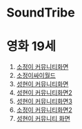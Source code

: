 # SoundTribe
<!doctype html>
<html>
  <head>
    <title>SOUNDTRIBE</title>
    <meta charset="utf-8">
  </head>
  <body>
    <h1>영화 19세 </h1>
    <ol>
      <li><a href="soundtribe_Sojung.html"> 소정이 커뮤니티화면 </a></li>
      <li><a href="cyworld.html"> 소정이싸이월드 </a></li>
      <li><a href="soundtribe_sh.html"> 성현이 커뮤니티화면 </a></li>
      <li><a href="soundtribe_sh_scd_2.html"> 성현이 커뮤니티화면2 </a></li>
      <li><a href="soundtribe_sh_scd_2.html"> 성현이 커뮤니티화면3 </a></li>
      <li><a href="soundtribe_sj.html"> 소정이 커뮤니티화면2 </a></li>
      <li><a href="sunghyun_downgrade.html"> 성현이 커뮤니티 화면 <a/></li>
        
   </ol>
    
  </body>
  </html>
